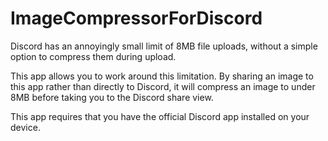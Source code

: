# ImageCompressorForDiscord

Discord has an annoyingly small limit of 8MB file uploads, without a simple option to compress them
during upload.

This app allows you to work around this limitation. By sharing an image to this app rather than
directly to Discord, it will compress an image to under 8MB before taking you to the Discord share
view.

This app requires that you have the official Discord app installed on your device.
